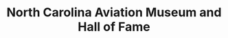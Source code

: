 ---
layout: repo
title: "North Carolina Aviation Museum and Hall of Fame"
id: 4358
permalink: repos/4358/
---